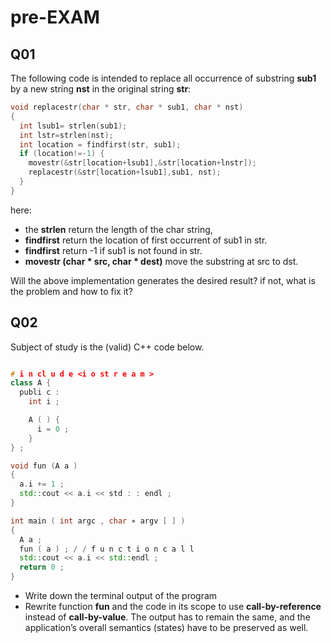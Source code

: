 
# pre-EXAM

## Q01

The following code is intended to replace all occurrence of substring **sub1** by a new string **nst** in the original string **str**:

```C++
void replacestr(char * str, char * sub1, char * nst)
{
  int lsub1= strlen(sub1);
  int lstr=strlen(nst);
  int location = findfirst(str, sub1);
  if (location!=-1) {
    movestr(&str[location+lsub1],&str[location+lnstr]);
    replacestr(&str[location+lsub1],sub1, nst);
  }
}
```

here:  
- the **strlen** return the length of the char string,   
- **findfirst** return the location of first occurrent of sub1 in str.   
- **findfirst** return -1 if sub1 is not found in str.   
- **movestr (char * src, char * dest)** move the substring at src to dst.  

Will the above implementation generates the desired result? if not, what is the problem and how to fix it?

## Q02

Subject of study is the (valid) C++ code below.

```C++

# i n cl u d e <i o st r e a m >
class A {
  publi c :
    int i ;

    A ( ) {
      i = 0 ;
    }
} ;

void fun (A a )
{
  a.i += 1 ;
  std::cout << a.i << std : : endl ;
}

int main ( int argc , char ∗ argv [ ] )
{
  A a ;
  fun ( a ) ; / / f u n c t i o n c a l l
  std::cout << a.i << std::endl ;
  return 0 ;
}
```

- Write down the terminal output of the program
- Rewrite function **fun** and the code in its scope to use **call-by-reference** instead of **call-by-value**. The output has to remain the same, and the application’s overall semantics (states) have to be preserved as well.




  
